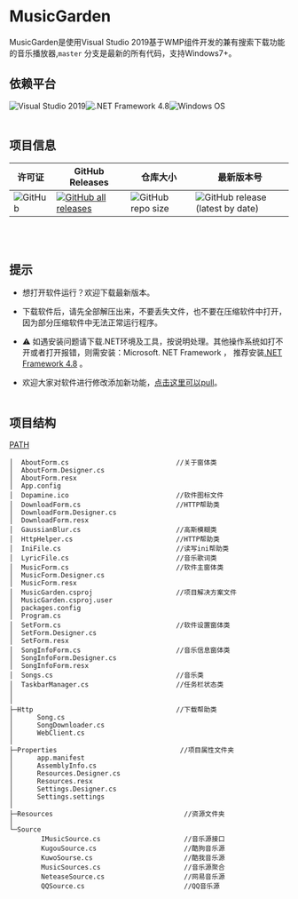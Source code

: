 # MusicGarden
MusicGarden是使用Visual Studio 2019基于WMP组件开发的兼有搜索下载功能的音乐播放器,`master` 分支是最新的所有代码，支持Windows7+。
## 依赖平台
![Visual Studio 2019](https://img.shields.io/badge/IDE-Visual%20Studio%202019-964ad4.svg?maxAge=3600)![.NET Framework 4.8](https://img.shields.io/badge/.NET-Framework%204.8-lightgrey.svg?maxAge=3600)![Windows OS](https://img.shields.io/badge/OS-Windows%207+-00adef.svg?maxAge=3600)
<br></br>

## 项目信息

| 许可证 | GitHub Releases | 仓库大小 | 最新版本号     |
| ------ | --------------- | -------- | ---- |
|![GitHub](https://img.shields.io/github/license/jianyuyanyu/MusicGarden)|  [![GitHub all releases](https://img.shields.io/github/downloads/jianyuyanyu/MusicGarden/total)](https://github.com/jianyuyanyu/MusicGarden/releases) | ![GitHub repo size](https://img.shields.io/github/repo-size/jianyuyanyu/MusicGarden?label=%E4%BB%93%E5%BA%93%E5%A4%A7%E5%B0%8F)|![GitHub release (latest by date)](https://img.shields.io/github/v/release/jianyuyanyu/MusicGarden)|

<br></br>

## 提示
* 想打开软件运行？欢迎下载最新版本。

* 下载软件后，请先全部解压出来，不要丢失文件，也不要在压缩软件中打开，因为部分压缩软件中无法正常运行程序。
* ⚠️ 如遇安装问题请下载.NET环境及工具，按说明处理。其他操作系统如打不开或者打开报错，则需安装：Microsoft. NET Framework ， 推荐安装[.NET Framework 4.8](https://dotnet.microsoft.com/download/dotnet-framework/thank-you/net48-chs) 。
* 欢迎大家对软件进行修改添加新功能，[点击这里可以pull](https://github.com/jianyuyanyu/MusicGarden/pulls)。
<br></br>

## 项目结构
[PATH](https://github.com/jianyuyanyu/MusicGarden)

```
│  AboutForm.cs                           //关于窗体类
│  AboutForm.Designer.cs
│  AboutForm.resx
│  App.config
│  Dopamine.ico                           //软件图标文件
│  DownloadForm.cs                        //HTTP帮助类
│  DownloadForm.Designer.cs
│  DownloadForm.resx
│  GaussianBlur.cs                        //高斯模糊类
│  HttpHelper.cs                          //HTTP帮助类
│  IniFile.cs                             //读写ini帮助类
│  LyricFile.cs                           //音乐歌词类
│  MusicForm.cs                           //软件主窗体类
│  MusicForm.Designer.cs
│  MusicForm.resx
│  MusicGarden.csproj                     //项目解决方案文件
│  MusicGarden.csproj.user
│  packages.config
│  Program.cs
│  SetForm.cs                             //软件设置窗体类
│  SetForm.Designer.cs
│  SetForm.resx
│  SongInfoForm.cs                        //音乐信息窗体类
│  SongInfoForm.Designer.cs
│  SongInfoForm.resx
│  Songs.cs                               //音乐类
│  TaskbarManager.cs                      //任务栏状态类
│  
│              
├─Http                                    //下载帮助类
│      Song.cs             
│      SongDownloader.cs
│      WebClient.cs
│      
├─Properties                               //项目属性文件夹
│      app.manifest
│      AssemblyInfo.cs
│      Resources.Designer.cs
│      Resources.resx
│      Settings.Designer.cs
│      Settings.settings
│      
├─Resources                                 //资源文件夹
│      
└─Source
        IMusicSource.cs                     //音乐源接口
        KugouSource.cs                      //酷狗音乐源
        KuwoSourse.cs                       //酷我音乐源
        MusicSources.cs                     //音乐源聚合
        NeteaseSource.cs                    //网易音乐源
        QQSource.cs                         //QQ音乐源
        
```
